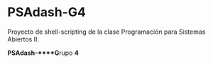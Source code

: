 # PSAdash-G4
Proyecto de shell-scripting de la clase Programación para Sistemas Abiertos II.

**PSAdash-****G**rupo **4**
